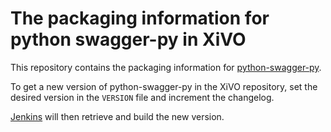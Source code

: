 # The packaging information for python swagger-py in XiVO

This repository contains the packaging information for
[python-swagger-py](https://github.com/digium/swagger-py).

To get a new version of python-swagger-py in the XiVO repository, set the
desired version in the `VERSION` file and increment the changelog.

[Jenkins](jenkins.xivo.io) will then retrieve and build the new version.
